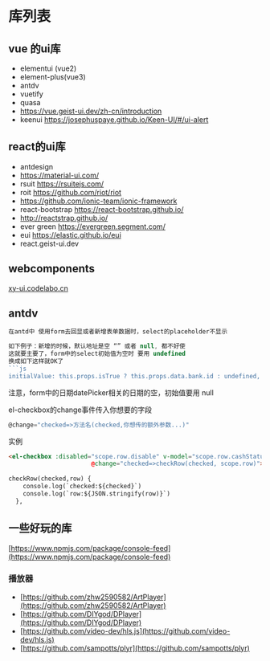 # 库列表

## vue 的ui库

- elementui (vue2)
- element-plus(vue3)
- antdv
- vuetify
- quasa
- <https://vue.geist-ui.dev/zh-cn/introduction>
- keenui  <https://josephuspaye.github.io/Keen-UI/#/ui-alert>

## react的ui库

- antdesign
- <https://material-ui.com/>
- rsuit  <https://rsuitejs.com/>
- roit  <https://github.com/riot/riot>
- <https://github.com/ionic-team/ionic-framework>
- react-bootstrap  <https://react-bootstrap.github.io/>
- <http://reactstrap.github.io/>
- ever green <https://evergreen.segment.com/>
- eui  <https://elastic.github.io/eui>
- react.geist-ui.dev

## webcomponents

[xy-ui.codelabo.cn](xy-ui.codelabo.cn)

## antdv

```javascript
在antd中 使用form去回显或者新增表单数据时，select的placeholder不显示

如下例子：新增的时候，默认地址是空 “” 或者 null, 都不好使
这就要主要了，form中的select初始值为空时 要用 undefined
换成如下这样就OK了
```js
initialValue: this.props.isTrue ? this.props.data.bank.id : undefined,
```

注意，form中的日期datePicker相关的日期的空，初始值要用 null

el-checkbox的change事件传入你想要的字段

```js
@change="checked=>方法名(checked,你想传的额外参数...)"
```

实例

```html
<el-checkbox :disabled="scope.row.disable" v-model="scope.row.cashStatus"
                       @change="checked=>checkRow(checked, scope.row)"></el-checkbox>
                       
checkRow(checked,row) {
    console.log(`checked:${checked}`)
    console.log(`row:${JSON.stringify(row)}`)
  },
```

## 一些好玩的库

[https://www.npmjs.com/package/console-feed](https://www.npmjs.com/package/console-feed)

### 播放器

- [https://github.com/zhw2590582/ArtPlayer](https://github.com/zhw2590582/ArtPlayer)
- [https://github.com/DIYgod/DPlayer](https://github.com/DIYgod/DPlayer)
- [https://github.com/video-dev/hls.js](https://github.com/video-dev/hls.js)
- [https://github.com/sampotts/plyr](https://github.com/sampotts/plyr)
